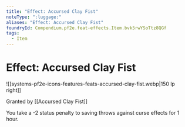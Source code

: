 ```yaml
---
title: "Effect: Accursed Clay Fist"
noteType: ":luggage:"
aliases: "Effect: Accursed Clay Fist"
foundryId: Compendium.pf2e.feat-effects.Item.bvk5rwYSoTtz8QGf
tags:
  - Item
---
```


# Effect: Accursed Clay Fist
![[systems-pf2e-icons-features-feats-accursed-clay-fist.webp|150 lp right]]

Granted by [[Accursed Clay Fist]]

You take a -2 status penalty to saving throws against curse effects for 1 hour.
